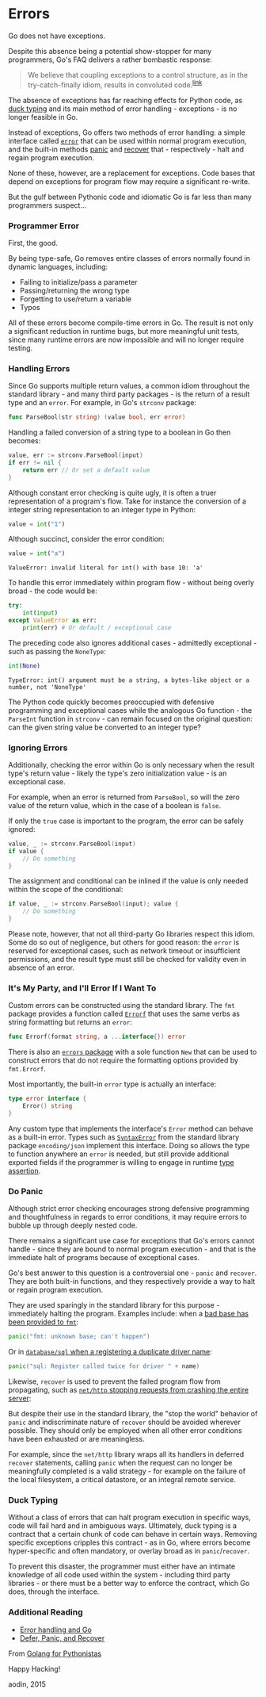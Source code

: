 # Errors

Go does not have exceptions. 

Despite this absence being a potential show-stopper for many programmers, Go's FAQ delivers a rather bombastic response:

> We believe that coupling exceptions to a control structure,
> as in the try-catch-finally idiom, results in convoluted code.<sup>[link](https://golang.org/doc/faq#exceptions)</sup>

The absence of exceptions has far reaching effects for Python code, as [duck typing](https://en.wikipedia.org/wiki/Duck_typing) and its main method of error handling - exceptions - is no longer feasible in Go.

Instead of exceptions, Go offers two methods of error handling: a simple interface called [`error`](http://golang.org/pkg/builtin/#error) that can be used within normal program execution, and the built-in methods [panic](http://golang.org/pkg/builtin/#panic) and [recover](http://golang.org/pkg/builtin/#recover) that - respectively - halt and regain program execution.

None of these, however, are a replacement for exceptions. Code bases that depend on exceptions for program flow may require a significant re-write.

But the gulf between Pythonic code and idiomatic Go is far less than many programmers suspect...


### Programmer Error

First, the good.

By being type-safe, Go removes entire classes of errors normally found in dynamic languages, including:

- Failing to initialize/pass a parameter
- Passing/returning the wrong type
- Forgetting to use/return a variable
- Typos

All of these errors become compile-time errors in Go. The result is not only a significant reduction in runtime bugs, but more meaningful unit tests, since many runtime errors are now impossible and will no longer require testing.


### Handling Errors

Since Go supports multiple return values, a common idiom throughout the standard library - and many third party packages - is the return of a result type and an `error`. For example, in Go's `strconv` package:

```go
func ParseBool(str string) (value bool, err error)
```

Handling a failed conversion of a string type to a boolean in Go then becomes:

```go
value, err := strconv.ParseBool(input)
if err != nil {
    return err // Or set a default value
}
```

Although constant error checking is quite ugly, it is often a truer representation of a program's flow. Take for instance the conversion of a integer string representation to an integer type in Python:

```python
value = int("1")
```

Although succinct, consider the error condition:

```python
value = int("a")
```
```
ValueError: invalid literal for int() with base 10: 'a'
```

To handle this error immediately within program flow - without being overly broad - the code would be:

```python
try:
    int(input)
except ValueError as err:
    print(err) # Or default / exceptional case
``` 

The preceding code also ignores additional cases - admittedly exceptional - such as passing the `NoneType`:

```python
int(None)
```
```
TypeError: int() argument must be a string, a bytes-like object or a number, not 'NoneType'
```

The Python code quickly becomes preoccupied with defensive programming and exceptional cases while the analogous Go function - the `ParseInt` function in `strconv` - can remain focused on the original question: can the given string value be converted to an integer type?


### Ignoring Errors

Additionally, checking the error within Go is only necessary when the result type's return value - likely the type's zero initialization value - is an exceptional case.

For example, when an error is returned from `ParseBool`, so will the zero value of the return value, which in the case of a boolean is `false`.

If only the `true` case is important to the program, the error can be safely ignored:

```go
value, _ := strconv.ParseBool(input)
if value {
    // Do something
}
```

The assignment and conditional can be inlined if the value is only needed within the scope of the conditional:

```go
if value, _ := strconv.ParseBool(input); value {
    // Do something
}
```

Please note, however, that not all third-party Go libraries respect this idiom. Some do so out of negligence, but others for good reason: the `error` is reserved for exceptional cases, such as network timeout or insufficient permissions, and the result type must still be checked for validity even in absence of an error.


### It's My Party, and I'll Error If I Want To

Custom errors can be constructed using the standard library. The `fmt` package provides a function called [`Errorf`](https://golang.org/pkg/fmt/#Errorf) that uses the same verbs as string formatting but returns an `error`:

```go
func Errorf(format string, a ...interface{}) error
```

There is also an [`errors` package](http://golang.org/pkg/errors/) with a sole function `New` that can be used to construct errors that do not require the formatting options provided by `fmt.Errorf`.

Most importantly, the built-in `error` type is actually an interface:

```go
type error interface {
    Error() string
}
```

Any custom type that implements the interface's `Error` method can behave as a built-in error. Types such as [`SyntaxError`](http://golang.org/pkg/encoding/json/#SyntaxError) from the standard library package `encoding/json` implement this interface. Doing so allows the type to function anywhere an `error` is needed, but still provide additional exported fields if the programmer is willing to engage in runtime [type assertion](https://golang.org/ref/spec#Type_assertions).


### Do Panic

Although strict error checking encourages strong defensive programming and thoughtfulness in regards to error conditions, it may require errors to bubble up through deeply nested code. 

There remains a significant use case for exceptions that Go's errors cannot handle - since they are bound to normal program execution - and that is the immediate halt of programs because of exceptional cases.

Go's best answer to this question is a controversial one - `panic` and `recover`. They are both built-in functions, and they respectively provide a way to halt or regain program execution.

They are used sparingly in the standard library for this purpose - immediately halting the program. Examples include: when a [bad base has been provided to `fmt`](https://github.com/golang/go/blob/release-branch.go1.4/src/fmt/format.go#L231):

```go
panic("fmt: unknown base; can't happen")
```

Or in [`database/sql` when a registering a duplicate driver name](https://github.com/golang/go/blob/release-branch.go1.4/src/database/sql/sql.go#L35):

```go
panic("sql: Register called twice for driver " + name)
```

Likewise, `recover` is used to prevent the failed program flow from propagating, such as [`net/http` stopping requests from crashing the entire server](https://github.com/golang/go/blob/release-branch.go1.4/src/net/http/server.go#L1126-L1137):

But despite their use in the standard library, the "stop the world" behavior of `panic` and indiscriminate nature of `recover` should be avoided wherever possible. They should only be employed when all other error conditions have been exhausted or are meaningless.

For example, since the `net/http` library wraps all its handlers in deferred `recover` statements, calling `panic` when the request can no longer be meaningfully completed is a valid strategy - for example on the failure of the local filesystem, a critical datastore, or an integral remote service.


### Duck Typing

Without a class of errors that can halt program execution in specific ways, code will fail hard and in ambiguous ways. Ultimately, duck typing is a contract that a certain chunk of code can behave in certain ways. Removing specific exceptions cripples this contract - as in Go, where errors become hyper-specific and often mandatory, or overlay broad as in `panic`/`recover`.

To prevent this disaster, the programmer must either have an intimate  knowledge of all code used within the system - including third party libraries - or there must be a better way to enforce the contract, which Go does, through the interface.


### Additional Reading

- [Error handling and Go](http://blog.golang.org/error-handling-and-go)
- [Defer, Panic, and Recover](http://blog.golang.org/defer-panic-and-recover)


From [Golang for Pythonistas](https://github.com/aodin/golang-for-pythonistas)

Happy Hacking!

aodin, 2015
